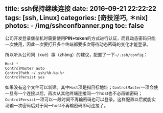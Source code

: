 title: ssh保持继续连接
date: 2016-09-21 22:22:22
tags: [ssh, Linux]
categories: [奇技淫巧, ＊nix]
photos: 
	- /img/sshconfbanner.png
toc: false
---
公司开发登录堡垒机时需要使用**PIN+token**的方式进行认证，而且动态密码只能一次使用，因此一次要打开多个终端都要多次等待动态密码的变化才能登录。

所以听从公司同（xué）事（zhǎng）的建议，配置了一下`~/.ssh/config`：

```sh
Host *
ControlMaster auto
ControlPath ~/.ssh/%h-%p-%r
ControlPersist yes
```

如果没有这个文件可以新建。其中`Host`项是指目标地址；`ControlMaster`一项会使一旦有一个连接以后，再次从其他终端连接同一个host也不必再输密码；`ControlPersist`一项可以一段时间不再输密码也可以登录。这样配置以后就能实现输一次密码后对于同一host不再输密码即可连接了。